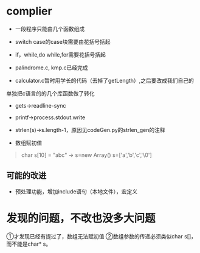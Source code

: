 # complier

* 一段程序只能由几个函数组成
* switch case的case块需要由花括号括起
* if，while,do while,for需要花括号括起



* palindrome.c, kmp.c已经完成
* calculator.c暂时用学长的代码（去掉了getLength）,之后要改成我们自己的



单独把c语言的的几个库函数做了转化
* gets->readline-sync
* printf->process.stdout.write
* strlen(s)->s.length-1，原因见codeGen.py的strlen_gen的注释



* 数组赋初值
> char s[10] = "abc" ->
> s=new Array()
> s=['a','b','c','\0']

## 可能的改进
* 预处理功能，增加include语句（本地文件），宏定义

# 发现的问题，不改也没多大问题
①才发现已经有提过了，数组无法赋初值
②数组参数的传递必须类似char s[]，而不能是char* s。